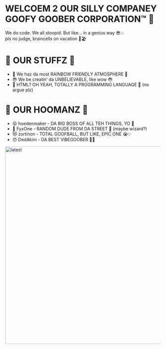 # WELCOEM 2 OUR SILLY COMPANEY GOOFY GOOBER CORPORATION™ 💼
We do code. We all stoopid. But like... in a genius way 😎💥</br>
pls no judge, braincells on vacation 🧠🏖️</br>

# 🌟 OUR STUFFZ 🌟
- 🌈 We haz da most RAINBOW FRIENDLY ATMOSPHERE 🌈</br>
- 😳 We be creatin’ da UNBELIEVABLE, like wow 😳</br>
- 🥹 HTML? OH YEAH, TOTALLY A PROGRAMMING LANGUAGE 🥹 (no argue plz)</br>

# 👥 OUR HOOMANZ 👥
- 😝 hoedenmaker - DA BIG BOSS OF ALL TEH THINGS, YO 🤙</br>
- 🐔 FyxOne - RANDOM DUDE FROM DA STREET 👀 (maybe wizard?)</br>
- 😻 zortinon - TOTAL GOOFBALL, BUT LIKE, EPIC ONE 😭✨</br>
- 😯 DedAkim - DA BEST VIBEGOOBER 💅😊</br>
<img width="640" height="640" alt="latest" src="https://github.com/user-attachments/assets/d5f596f2-b952-4dce-93f4-cc3608ee4ae4" />
